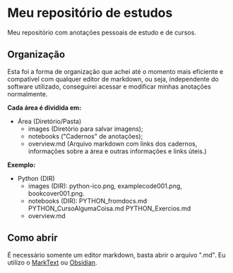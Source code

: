 # Meu repositório de estudos

Meu repositório com anotações pessoais de estudo e de cursos.

## Organização

Esta foi a forma de organização que achei até o momento mais eficiente e compatível com qualquer editor de markdown, ou seja, independente do software utilizado, conseguirei acessar e modificar minhas anotações normalmente.

**Cada área é dividida em:**

- Área (Diretório/Pasta)
  - images (Diretório para salvar imagens);
  - notebooks ("Cadernos" de anotações);
  - overview.md (Arquivo markdown com links dos cadernos, informações sobre a área e outras informações e links úteis.)

**Exemplo:**

- Python (DIR)
  - images (DIR): python-ico.png, examplecode001.png, bookcover001.png.
  - notebooks (DIR): PYTHON_fromdocs.md PYTHON_CursoAlgumaCoisa.md PYTHON_Exercios.md
  - overview.md

## Como abrir

É necessário somente um editor markdown, basta abrir o arquivo ".md". Eu utilizo o [MarkText](https://github.com/marktext/marktext) ou [Obsidian](https://obsidian.md/).
